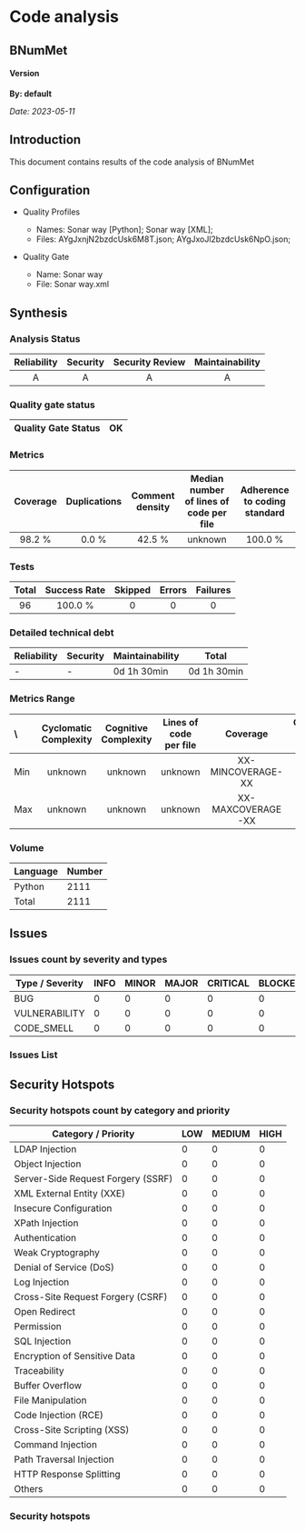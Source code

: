 # Code analysis
## BNumMet 
#### Version  

**By: default**

*Date: 2023-05-11*

## Introduction
This document contains results of the code analysis of BNumMet



## Configuration

- Quality Profiles
    - Names: Sonar way [Python]; Sonar way [XML]; 
    - Files: AYgJxnjN2bzdcUsk6M8T.json; AYgJxoJl2bzdcUsk6NpO.json; 


 - Quality Gate
    - Name: Sonar way
    - File: Sonar way.xml

## Synthesis

### Analysis Status

Reliability | Security | Security Review | Maintainability |
:---:|:---:|:---:|:---:
A | A | A | A |

### Quality gate status

| Quality Gate Status | OK |
|-|-|



### Metrics

Coverage | Duplications | Comment density | Median number of lines of code per file | Adherence to coding standard |
:---:|:---:|:---:|:---:|:---:
98.2 % | 0.0 % | 42.5 % | unknown | 100.0 %

### Tests

Total | Success Rate | Skipped | Errors | Failures |
:---:|:---:|:---:|:---:|:---:
96 | 100.0 % | 0 | 0 | 0

### Detailed technical debt

Reliability|Security|Maintainability|Total
---|---|---|---
-|-|0d 1h 30min|0d 1h 30min


### Metrics Range

\ | Cyclomatic Complexity | Cognitive Complexity | Lines of code per file | Coverage | Comment density (%) | Duplication (%)
:---|:---:|:---:|:---:|:---:|:---:|:---:
Min | unknown | unknown | unknown | XX-MINCOVERAGE-XX | unknown | unknown
Max | unknown | unknown | unknown | XX-MAXCOVERAGE-XX | unknown | unknown

### Volume

Language|Number
---|---
Python|2111
Total|2111


## Issues

### Issues count by severity and types

Type / Severity|INFO|MINOR|MAJOR|CRITICAL|BLOCKER
---|---|---|---|---|---
BUG|0|0|0|0|0
VULNERABILITY|0|0|0|0|0
CODE_SMELL|0|0|0|0|0


### Issues List



## Security Hotspots

### Security hotspots count by category and priority

Category / Priority|LOW|MEDIUM|HIGH
---|---|---|---
LDAP Injection|0|0|0
Object Injection|0|0|0
Server-Side Request Forgery (SSRF)|0|0|0
XML External Entity (XXE)|0|0|0
Insecure Configuration|0|0|0
XPath Injection|0|0|0
Authentication|0|0|0
Weak Cryptography|0|0|0
Denial of Service (DoS)|0|0|0
Log Injection|0|0|0
Cross-Site Request Forgery (CSRF)|0|0|0
Open Redirect|0|0|0
Permission|0|0|0
SQL Injection|0|0|0
Encryption of Sensitive Data|0|0|0
Traceability|0|0|0
Buffer Overflow|0|0|0
File Manipulation|0|0|0
Code Injection (RCE)|0|0|0
Cross-Site Scripting (XSS)|0|0|0
Command Injection|0|0|0
Path Traversal Injection|0|0|0
HTTP Response Splitting|0|0|0
Others|0|0|0


### Security hotspots

